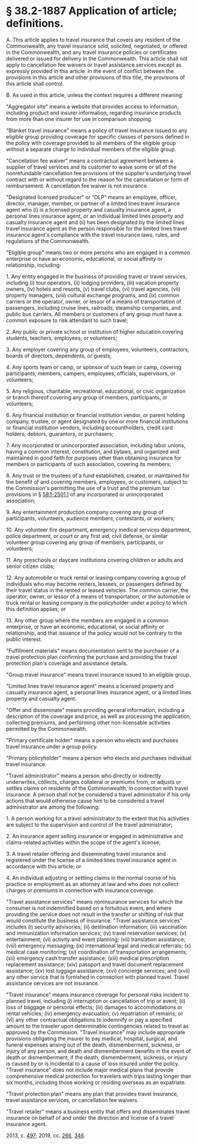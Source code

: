 # § 38.2-1887 Application of article; definitions.

<p>A. This article applies to travel insurance that covers any resident of the Commonwealth, any travel insurance sold, solicited, negotiated, or offered in the Commonwealth, and any travel insurance policies or certificates delivered or issued for delivery in the Commonwealth. This article shall not apply to cancellation fee waivers or travel assistance services except as expressly provided in this article. In the event of conflict between the provisions in this article and other provisions of this title, the provisions of this article shall control.</p><p>B. As used in this article, unless the context requires a different meaning:</p><p>"Aggregator site" means a website that provides access to information, including product and insurer information, regarding insurance products from more than one insurer for use in comparison shopping.</p><p>"Blanket travel insurance" means a policy of travel insurance issued to any eligible group providing coverage for specific classes of persons defined in the policy with coverage provided to all members of the eligible group without a separate charge to individual members of the eligible group.</p><p>"Cancellation fee waiver" means a contractual agreement between a supplier of travel services and its customer to waive some or all of the nonrefundable cancellation fee provisions of the supplier's underlying travel contract with or without regard to the reason for the cancellation or form of reimbursement. A cancellation fee waiver is not insurance.</p><p>"Designated licensed producer" or "DLP" means an employee, officer, director, manager, member, or partner of a limited lines travel insurance agent who (i) is a licensed property and casualty insurance agent, a personal lines insurance agent, or an individual limited lines property and casualty insurance agent and (ii) has been designated by the limited lines travel insurance agent as the person responsible for the limited lines travel insurance agent's compliance with the travel insurance laws, rules, and regulations of the Commonwealth.</p><p>"Eligible group" means two or more persons who are engaged in a common enterprise or have an economic, educational, or social affinity or relationship, including:</p><p>1. Any entity engaged in the business of providing travel or travel services, including (i) tour operators, (ii) lodging providers, (iii) vacation property owners, (iv) hotels and resorts, (v) travel clubs, (vi) travel agencies, (vii) property managers, (viii) cultural exchange programs, and (ix) common carriers or the operator, owner, or lessor of a means of transportation of passengers, including cruise lines, railroads, steamship companies, and public bus carriers. All members or customers of any group must have a common exposure to risk attendant to such travel;</p><p>2. Any public or private school or institution of higher education covering students, teachers, employees, or volunteers;</p><p>3. Any employer covering any group of employees, volunteers, contractors, boards of directors, dependents, or guests;</p><p>4. Any sports team or camp, or sponsor of such team or camp, covering participants, members, campers, employees, officials, supervisors, or volunteers;</p><p>5. Any religious, charitable, recreational, educational, or civic organization or branch thereof covering any group of members, participants, or volunteers;</p><p>6. Any financial institution or financial institution vendor, or parent holding company, trustee, or agent designated by one or more financial institutions or financial institution vendors, including accountholders, credit card holders, debtors, guarantors, or purchasers;</p><p>7. Any incorporated or unincorporated association, including labor unions, having a common interest, constitution, and bylaws, and organized and maintained in good faith for purposes other than obtaining insurance for members or participants of such association, covering its members;</p><p>8. Any trust or the trustees of a fund established, created, or maintained for the benefit of and covering members, employees, or customers, subject to the Commission's permitting the use of a trust and the premium tax provisions in § <a href='/vacode/58.1-2501.1/'>58.1-2501.1</a> of any incorporated or unincorporated association;</p><p>9. Any entertainment production company covering any group of participants, volunteers, audience members, contestants, or workers;</p><p>10. Any volunteer fire department, emergency medical services department, police department, or court or any first aid, civil defense, or similar volunteer group covering any group of members, participants, or volunteers;</p><p>11. Any preschools or daycare institutions covering children or adults and senior citizen clubs;</p><p>12. Any automobile or truck rental or leasing company covering a group of individuals who may become renters, lessees, or passengers defined by their travel status in the rented or leased vehicles. The common carrier, the operator, owner, or lessor of a means of transportation, or the automobile or truck rental or leasing company is the policyholder under a policy to which this definition applies; or</p><p>13. Any other group where the members are engaged in a common enterprise, or have an economic, educational, or social affinity or relationship, and that issuance of the policy would not be contrary to the public interest.</p><p>"Fulfillment materials" means documentation sent to the purchaser of a travel protection plan confirming the purchase and providing the travel protection plan's coverage and assistance details.</p><p>"Group travel insurance" means travel insurance issued to an eligible group.</p><p>"Limited lines travel insurance agent" means a licensed property and casualty insurance agent, a personal lines insurance agent, or a limited lines property and casualty agent.</p><p>"Offer and disseminate" means providing general information, including a description of the coverage and price, as well as processing the application, collecting premiums, and performing other non-licensable activities permitted by the Commonwealth.</p><p>"Primary certificate holder" means a person who elects and purchases travel insurance under a group policy.</p><p>"Primary policyholder" means a person who elects and purchases individual travel insurance.</p><p>"Travel administrator" means a person who directly or indirectly underwrites, collects, charges collateral or premiums from, or adjusts or settles claims on residents of the Commonwealth, in connection with travel insurance. A person shall not be considered a travel administrator if his only actions that would otherwise cause him to be considered a travel administrator are among the following:</p><p>1. A person working for a travel administrator to the extent that his activities are subject to the supervision and control of the travel administrator;</p><p>2. An insurance agent selling insurance or engaged in administrative and claims-related activities within the scope of the agent's license;</p><p>3. A travel retailer offering and disseminating travel insurance and registered under the license of a limited lines travel insurance agent in accordance with this article; or</p><p>4. An individual adjusting or settling claims in the normal course of his practice or employment as an attorney at law and who does not collect charges or premiums in connection with insurance coverage.</p><p>"Travel assistance services" means noninsurance services for which the consumer is not indemnified based on a fortuitous event, and where providing the service does not result in the transfer or shifting of risk that would constitute the business of insurance. "Travel assistance services" includes (i) security advisories; (ii) destination information; (iii) vaccination and immunization information services; (iv) travel reservation services; (v) entertainment; (vi) activity and event planning; (vii) translation assistance; (viii) emergency messaging; (ix) international legal and medical referrals; (x) medical case monitoring; (xi) coordination of transportation arrangements; (xii) emergency cash transfer assistance; (xiii) medical prescription replacement assistance; (xiv) passport and travel document replacement assistance; (xv) lost luggage assistance; (xvi) concierge services; and (xvii) any other service that is furnished in connection with planned travel. Travel assistance services are not insurance.</p><p>"Travel insurance" means insurance coverage for personal risks incident to planned travel, including (i) interruption or cancellation of trip or event; (ii) loss of baggage or personal effects; (iii) damages to accommodations or rental vehicles; (iv) emergency evacuation; (v) repatriation of remains; or (vi) any other contractual obligations to indemnify or pay a specified amount to the traveler upon determinable contingencies related to travel as approved by the Commission. "Travel insurance" may include appropriate provisions obligating the insurer to pay medical, hospital, surgical, and funeral expenses arising out of the death, dismemberment, sickness, or injury of any person, and death and dismemberment benefits in the event of death or dismemberment, if the death, dismemberment, sickness, or injury is caused by or is incidental to a cause of loss insured under the policy. "Travel insurance" does not include major medical plans that provide comprehensive medical protection for travelers with trips lasting longer than six months, including those working or residing overseas as an expatriate.</p><p>"Travel protection plan" means any plan that provides travel insurance, travel assistance services, or cancellation fee waivers.</p><p>"Travel retailer" means a business entity that offers and disseminates travel insurance on behalf of and under the direction and license of a travel insurance agent.</p><p>2013, c. <a href='http://lis.virginia.gov/cgi-bin/legp604.exe?131+ful+CHAP0497'>497</a>; 2019, cc. <a href='http://lis.virginia.gov/cgi-bin/legp604.exe?191+ful+CHAP0266'>266</a>, <a href='http://lis.virginia.gov/cgi-bin/legp604.exe?191+ful+CHAP0346'>346</a>.</p>